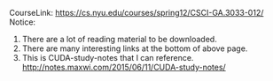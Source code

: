 CourseLink:
https://cs.nyu.edu/courses/spring12/CSCI-GA.3033-012/
Notice:
1. There are a lot of reading material to be downloaded.
2. There are many interesting links at the bottom of above page.
3. This is CUDA-study-notes that I can reference. http://notes.maxwi.com/2015/06/11/CUDA-study-notes/

